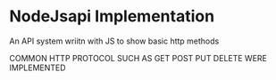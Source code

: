 # NodeJsapi Implementation
An API system wriitn with JS to show basic http methods

COMMON HTTP PROTOCOL SUCH AS
GET
POST
PUT
DELETE WERE IMPLEMENTED


